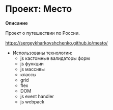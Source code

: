 # Проект: Место

**Описание**

Проект о путешествии по России.

https://sergeykharkovshchenko.github.io/mesto/

+ Использованы технологии:
  + js кастомные валидаторы форм
  + js функции
  + js массивы
  + классы
  + grid
  + flex
  + DOM
  + js event handler
  + js webpack
